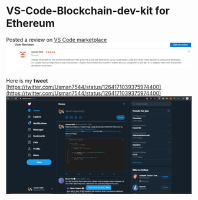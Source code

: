 # VS-Code-Blockchain-dev-kit for Ethereum
Posted a review on  [VS Code marketplace](https://marketplace.visualstudio.com/items?itemName=AzBlockchain.azure-blockchain&ssr=false#review-details)
![](img/review.jpg)


Here is my **tweet** [https://twitter.com/Usman7544/status/1264171039375974400](https://twitter.com/Usman7544/status/1264171039375974400)
![](img/tweet.jpg)
